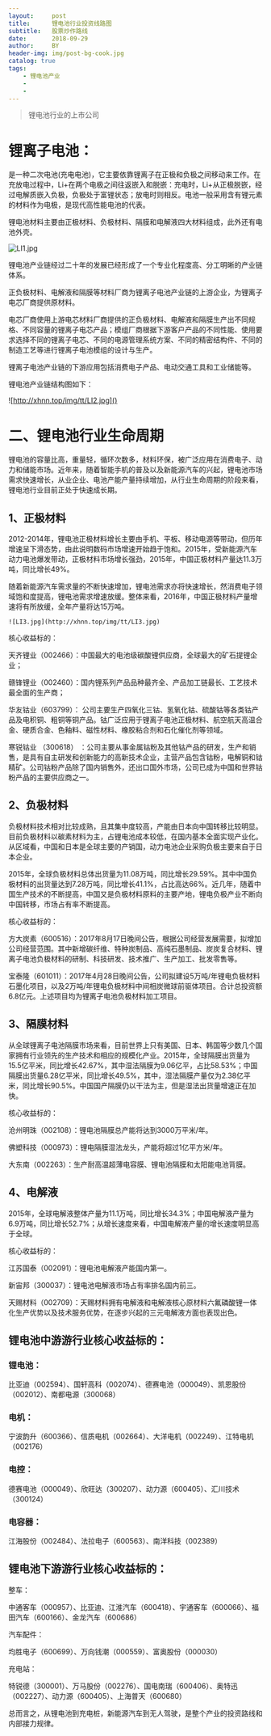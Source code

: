 ```yaml
---
layout:     post
title:      锂电池行业投资线路图
subtitle:   股票炒作路线
date:       2018-09-29
author:     BY
header-img: img/post-bg-cook.jpg
catalog: true
tags:
    - 锂电池产业
    - 
    - 
---
```


>锂电池行业的上市公司



# 锂离子电池：

是一种二次电池(充电电池)，它主要依靠锂离子在正极和负极之间移动来工作。在充放电过程中，Li+在两个电极之间往返嵌入和脱嵌：充电时，Li+从正极脱嵌，经过电解质嵌入负极，负极处于富锂状态；放电时则相反。电池一般采用含有锂元素的材料作为电极，是现代高性能电池的代表。

锂电池材料主要由正极材料、负极材料、隔膜和电解液四大材料组成，此外还有电池外壳。

![LI1.jpg](http://xhnn.top/img/tt/LI1.jpg)





锂电池产业链经过二十年的发展已经形成了一个专业化程度高、分工明晰的产业链体系。

正负极材料、电解液和隔膜等材料厂商为锂离子电池产业链的上游企业，为锂离子电芯厂商提供原材料。

电芯厂商使用上游电芯材料厂商提供的正负极材料、电解液和隔膜生产出不同规格、不同容量的锂离子电芯产品；模组厂商根据下游客户产品的不同性能、使用要求选择不同的锂离子电芯、不同的电源管理系统方案、不同的精密结构件、不同的制造工艺等进行锂离子电池模组的设计与生产。

锂离子电池产业链的下游应用包括消费电子产品、电动交通工具和工业储能等。

锂电池产业链结构图如下：





![http://xhnn.top/img/tt/LI2.jpg]()

# 二、锂电池行业生命周期

锂电池的容量比高，重量轻，循环次数多，材料环保，被广泛应用在消费电子、动力和储能市场。近年来，随着智能手机的普及以及新能源汽车的兴起，锂电池市场需求快速增长，从业企业、电池产能产量持续增加，从行业生命周期的阶段来看，锂电池行业目前正处于快速成长期。

## 1、正极材料

2012-2014年，锂电池正极材料增长主要由手机、平板、移动电源等带动，但历年增速呈下滑态势，由此说明数码市场增速开始趋于饱和。2015年，受新能源汽车动力电池爆发带动，正极材料市场增长强劲，2015年，中国正极材料产量达11.3万吨，同比增长49%。

随着新能源汽车需求量的不断快速增加，锂电池需求亦将快速增长，然消费电子领域饱和度提高，锂电池需求增速放缓。整体来看，2016年，中国正极材料产量增速将有所放缓，全年产量将达15万吨。



```
![LI3.jpg](http://xhnn.top/img/tt/LI3.jpg)
```



核心收益标的：

天齐锂业（002466）：中国最大的电池级碳酸锂供应商，全球最大的矿石提锂企业；

赣锋锂业（002460）：国内锂系列产品品种最齐全、产品加工链最长、工艺技术最全面的生产商；

华友钴业（603799）： 公司主要生产四氧化三钴、氢氧化钴、硫酸钴等各类钴产品及电积铜、粗铜等铜产品。钴广泛应用于锂离子电池正极材料、航空航天高温合金、硬质合金、色釉料、磁性材料、橡胶粘合剂和石化催化剂等领域。

寒锐钴业 （300618） ：公司主要从事金属钴粉及其他钴产品的研发，生产和销售，是具有自主研发和创新能力的高新技术企业，主营产品包含钴粉，电解铜和钴精矿。公司钴粉产品除了国内销售外，还出口国外市场，公司已成为中国和世界钴粉产品的主要供应商之一。

## 2、负极材料

负极材料技术相对比较成熟，且其集中度较高，产能由日本向中国转移比较明显。目前负极材料以碳素材料为主，占锂电池成本较低，在国内基本全面实现产业化。从区域看，中国和日本是全球主要的产销国，动力电池企业采购负极主要来自于日本企业。

2015年，全球负极材料总体出货量为11.08万吨，同比增长29.59%。其中中国负极材料的出货量达到7.28万吨，同比增长41.1%，占比高达66%。近几年，随着中国生产技术的不断提高，中国又是负极材料原料的主要产地，锂电负极产业不断向中国转移，市场占有率不断提高。

核心收益标的：

方大炭素（600516）：2017年8月17日晚间公告，根据公司经营发展需要，拟增加公司经营范围。其中新增碳纤维、特种炭制品、高纯石墨制品、炭炭复合材料、锂离子电池负极材料的研制、科技研发、技术推广、生产加工、批发零售等。

宝泰隆（601011）：2017年4月28日晚间公告，公司拟建设5万吨/年锂电负极材料石墨化项目，以及2万吨/年锂电负极材料中间相炭微球前驱体项目。合计总投资额6.8亿元。上述项目均为锂离子电池负极材料加工项目。

## 3、隔膜材料

从全球锂离子电池隔膜市场来看，目前世界上只有美国、日本、韩国等少数几个国家拥有行业领先的生产技术和相应的规模化产业。2015年，全球隔膜出货量为15.5亿平米，同比增长42.67%，其中湿法隔膜为9.06亿平，占比58.53%；中国隔膜出货量6.28亿平米，同比增长49.5%，其中，湿法隔膜产量仅为2.38亿平米，同比增长90.5%。中国国产隔膜仍以干法为主，但是湿法出货量增速正在加快。





核心收益标的：

沧州明珠（002108）：锂电池隔膜总产能将达到3000万平米/年。

佛塑科技（000973）：锂电隔膜湿法龙头，产能将超过1亿平方米/年。

大东南（002263）：生产耐高温超薄电容膜、锂电池隔膜和太阳能电池背膜。

## 4、电解液

2015年，全球电解液整体产量为11.1万吨，同比增长34.3%；中国电解液产量为6.9万吨，同比增长52.7%；从增长速度来看，中国电解液产量的增长速度明显高于全球。







核心收益标的：

江苏国泰（002091）：锂电池电解液产能国内第一。

新宙邦（300037）：锂电池电解液市场占有率排名国内前三。

天赐材料（002709）：天赐材料拥有电解液和电解液核心原材料六氟磷酸锂一体化生产优势以及技术服务优势，在逐步兴起的三元电解液方面也表现出色。

## 锂电池中游游行业核心收益标的：

### 锂电池：

比亚迪（002594）、国轩高科（002074）、德赛电池（000049）、凯恩股份（002012）、南都电源（300068）

### 电机：

宁波韵升（600366）、信质电机（002664）、大洋电机（002249）、江特电机（002176）

### 电控：

德赛电池（000049）、欣旺达（300207）、动力源（600405）、汇川技术（300124）

### 电容器：

江海股份（002484）、法拉电子（600563）、南洋科技（002389）

## 锂电池下游游行业核心收益标的：

整车：

中通客车（000957）、比亚迪、江淮汽车（600418）、宇通客车（600066）、福田汽车（600166）、金龙汽车（600686）

汽车配件：

均胜电子（600699）、万向钱潮（000559）、富奥股份（000030）

充电站：

特锐德（300001）、万马股份（002276）、国电南瑞（600406）、奥特迅（002227）、动力源（600405）、上海普天（600680）

总而言之，从锂电池到充电桩，新能源汽车到无人驾驶，是整个产业的投资路线和内部接力规律。



